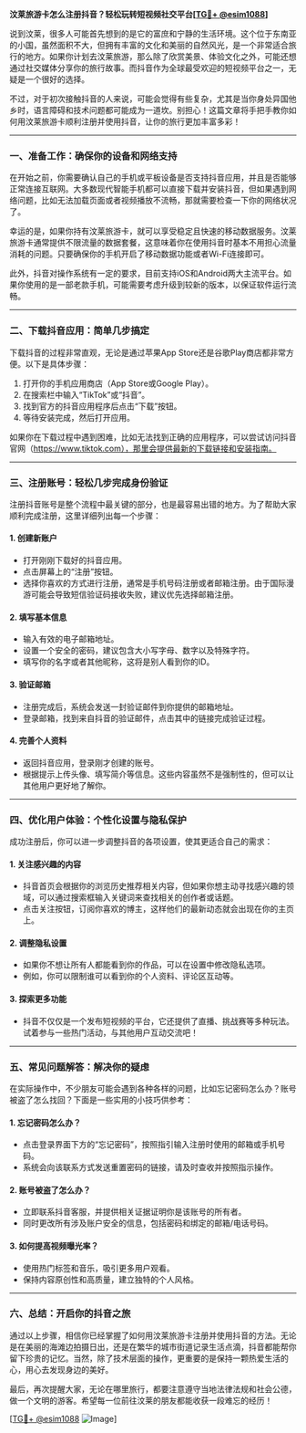 **汶莱旅游卡怎么注册抖音？轻松玩转短视频社交平台[[TG💪+ @esim1088](https://t.me/s/esim1088)]**

说到汶莱，很多人可能首先想到的是它的富庶和宁静的生活环境。这个位于东南亚的小国，虽然面积不大，但拥有丰富的文化和美丽的自然风光，是一个非常适合旅行的地方。如果你计划去汶莱旅游，那么除了欣赏美景、体验文化之外，可能还想通过社交媒体分享你的旅行故事。而抖音作为全球最受欢迎的短视频平台之一，无疑是一个很好的选择。

不过，对于初次接触抖音的人来说，可能会觉得有些复杂，尤其是当你身处异国他乡时，语言障碍和技术问题都可能成为一道坎。别担心！这篇文章将手把手教你如何用汶莱旅游卡顺利注册并使用抖音，让你的旅行更加丰富多彩！

---

### **一、准备工作：确保你的设备和网络支持**

在开始之前，你需要确认自己的手机或平板设备是否支持抖音应用，并且是否能够正常连接互联网。大多数现代智能手机都可以直接下载并安装抖音，但如果遇到网络问题，比如无法加载页面或者视频播放不流畅，那就需要检查一下你的网络状况了。

幸运的是，如果你持有汶莱旅游卡，就可以享受稳定且快速的移动数据服务。汶莱旅游卡通常提供不限流量的数据套餐，这意味着你在使用抖音时基本不用担心流量消耗的问题。只要确保你的手机开启了移动数据功能或者Wi-Fi连接即可。

此外，抖音对操作系统有一定的要求，目前支持iOS和Android两大主流平台。如果你使用的是一部老款手机，可能需要考虑升级到较新的版本，以保证软件运行流畅。

---

### **二、下载抖音应用：简单几步搞定**

下载抖音的过程非常直观，无论是通过苹果App Store还是谷歌Play商店都非常方便。以下是具体步骤：

1. 打开你的手机应用商店（App Store或Google Play）。
2. 在搜索栏中输入“TikTok”或“抖音”。
3. 找到官方的抖音应用程序后点击“下载”按钮。
4. 等待安装完成，然后打开应用。

如果你在下载过程中遇到困难，比如无法找到正确的应用程序，可以尝试访问抖音官网（https://www.tiktok.com），那里会提供最新的下载链接和安装指南。

---

### **三、注册账号：轻松几步完成身份验证**

注册抖音账号是整个流程中最关键的部分，也是最容易出错的地方。为了帮助大家顺利完成注册，这里详细列出每一个步骤：

#### **1. 创建新账户**
- 打开刚刚下载好的抖音应用。
- 点击屏幕上的“注册”按钮。
- 选择你喜欢的方式进行注册，通常是手机号码注册或者邮箱注册。由于国际漫游可能会导致短信验证码接收失败，建议优先选择邮箱注册。

#### **2. 填写基本信息**
- 输入有效的电子邮箱地址。
- 设置一个安全的密码，建议包含大小写字母、数字以及特殊字符。
- 填写你的名字或者其他昵称，这将是别人看到你的ID。

#### **3. 验证邮箱**
- 注册完成后，系统会发送一封验证邮件到你提供的邮箱地址。
- 登录邮箱，找到来自抖音的验证邮件，点击其中的链接完成验证过程。

#### **4. 完善个人资料**
- 返回抖音应用，登录刚才创建的账号。
- 根据提示上传头像、填写简介等信息。这些内容虽然不是强制性的，但可以让其他用户更好地了解你。

---

### **四、优化用户体验：个性化设置与隐私保护**

成功注册后，你可以进一步调整抖音的各项设置，使其更适合自己的需求：

#### **1. 关注感兴趣的内容**
- 抖音首页会根据你的浏览历史推荐相关内容，但如果你想主动寻找感兴趣的领域，可以通过搜索框输入关键词来查找相关的创作者或话题。
- 点击关注按钮，订阅你喜欢的博主，这样他们的最新动态就会出现在你的主页上。

#### **2. 调整隐私设置**
- 如果你不想让所有人都能看到你的作品，可以在设置中修改隐私选项。
- 例如，你可以限制谁可以看到你的个人资料、评论区互动等。

#### **3. 探索更多功能**
- 抖音不仅仅是一个发布短视频的平台，它还提供了直播、挑战赛等多种玩法。试着参与一些热门活动，与其他用户互动交流吧！

---

### **五、常见问题解答：解决你的疑虑**

在实际操作中，不少朋友可能会遇到各种各样的问题，比如忘记密码怎么办？账号被盗了怎么找回？下面是一些实用的小技巧供参考：

#### **1. 忘记密码怎么办？**
- 点击登录界面下方的“忘记密码”，按照指引输入注册时使用的邮箱或手机号码。
- 系统会向该联系方式发送重置密码的链接，请及时查收并按照指示操作。

#### **2. 账号被盗了怎么办？**
- 立即联系抖音客服，并提供相关证据证明你是该账号的所有者。
- 同时更改所有涉及账户安全的信息，包括密码和绑定的邮箱/电话号码。

#### **3. 如何提高视频曝光率？**
- 使用热门标签和音乐，吸引更多用户观看。
- 保持内容原创性和高质量，建立独特的个人风格。

---

### **六、总结：开启你的抖音之旅**

通过以上步骤，相信你已经掌握了如何用汶莱旅游卡注册并使用抖音的方法。无论是在美丽的海滩边拍摄日出，还是在繁华的城市街道记录生活点滴，抖音都能帮你留下珍贵的记忆。当然，除了技术层面的操作，更重要的是保持一颗热爱生活的心，用心去发现身边的美好。

最后，再次提醒大家，无论在哪里旅行，都要注意遵守当地法律法规和社会公德，做一个文明的游客。希望每一位前往汶莱的朋友都能收获一段难忘的经历！

[[TG💪+ @esim1088](https://t.me/s/esim1088) ![Image](https://i.postimg.cc/4NQfJmqS/Snipaste-2025-05-13-00-14-12.png)]